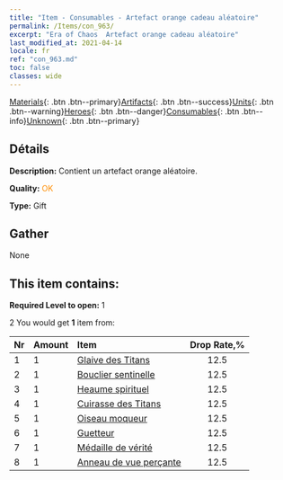 ```yaml
---
title: "Item - Consumables - Artefact orange cadeau aléatoire"
permalink: /Items/con_963/
excerpt: "Era of Chaos  Artefact orange cadeau aléatoire"
last_modified_at: 2021-04-14
locale: fr
ref: "con_963.md"
toc: false
classes: wide
---
```

 [Materials](/fr/Items/){: .btn .btn--primary}[Artifacts](/fr/Items/Artifacts/){: .btn .btn--success}[Units](/fr/Items/Units/){: .btn .btn--warning}[Heroes](/fr/Items/Heroes/){: .btn .btn--danger}[Consumables](/fr/Items/Consumables/){: .btn .btn--info}[Unknown](/fr/Items/Unknown/){: .btn .btn--primary}

## Détails
 **Description:** Contient un artefact orange aléatoire.

 **Quality:** <span style="color: #FF8C00">OK</span>

 **Type:** Gift

## Gather

  None

## This item contains:

 **Required Level to open:** 1

 2 You would get **1** item  from:

  | Nr | Amount |     Item    | Drop Rate,% |
  |:---|:-------|:------------|:---------:|
  | 1 | 1 | [Glaive des Titans](/fr/Items/art_156/) | 12.5 | 
  | 2 | 1 | [Bouclier sentinelle](/fr/Items/art_157/) | 12.5 | 
  | 3 | 1 | [Heaume spirituel](/fr/Items/art_158/) | 12.5 | 
  | 4 | 1 | [Cuirasse des Titans](/fr/Items/art_159/) | 12.5 | 
  | 5 | 1 | [Oiseau moqueur](/fr/Items/art_132/) | 12.5 | 
  | 6 | 1 | [Guetteur](/fr/Items/art_133/) | 12.5 | 
  | 7 | 1 | [Médaille de vérité](/fr/Items/art_134/) | 12.5 | 
  | 8 | 1 | [Anneau de vue perçante](/fr/Items/art_135/) | 12.5 | 
